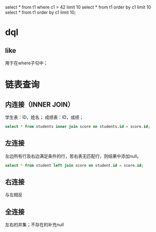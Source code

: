 select * from t1 where c1 > 42 limit 10
select * from t1 order by c1 limit 10
select * from t1 order by c1 limit 10;

# dql
## like
用于在where子句中；
# 链表查询
## 内连接（INNER JOIN）
学生表：ID，姓名；
成绩表：ID，成绩；
```sql
select * from students inner join score on students.id = score.id;
```
## 左连接
左边所有行及右边满足条件的行，若右表无匹配行，则结果中添加null。
```sql
select * from student left join score on student.id = score.id;
```
## 右连接
与左相反
## 全连接
左右的并集；不存在的补充null